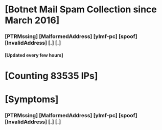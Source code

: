 # [Botnet Mail Spam Collection since March 2016]
### [PTRMssing] [MalformedAddress] [ylmf-pc] [spoof] [InvalidAddress] [.] [.]
#### [Updated every few hours]

# [Counting 83535 IPs]

# [Symptoms] 
###   [PTRMssing] [MalformedAddress] [ylmf-pc] [spoof] [InvalidAddress] [.] [.]

